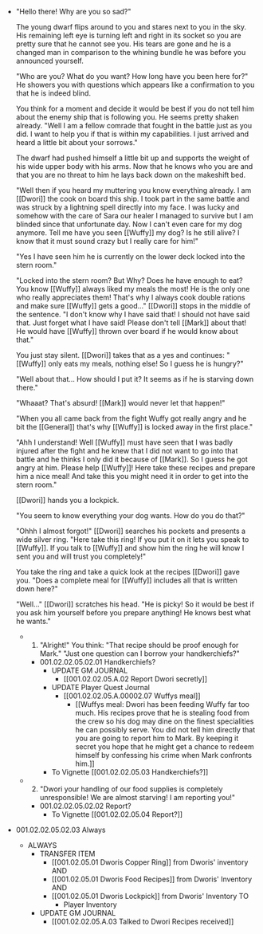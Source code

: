 - "Hello there! Why are you so sad?"
  
  The young dwarf flips around to you and stares next to you in the sky. His remaining left eye is turning left and right in its socket so you are pretty sure that he cannot see you. His tears are gone and he is a changed man in comparison to the whining bundle he was before you announced yourself.
  
  "Who are you? What do you want? How long have you been here for?" He showers you with questions which appears like a confirmation to you that he is indeed blind.
  
  You think for a moment and decide it would be best if you do not tell him about the enemy ship that is following you. He seems pretty shaken already. "Well I am a fellow comrade that fought in the battle just as you did. I want to help you if that is within my capabilities. I just arrived and heard a little bit about your sorrows."
  
  The dwarf had pushed himself a little bit up and supports the weight of his wide upper body with his arms. Now that he knows who you are and that you are no threat to him he lays back down on the makeshift bed.
  
  "Well then if you heard my muttering you know everything already. I am [[Dwori]] the cook on board this ship. I took part in the same battle and was struck by a lightning spell directly into my face. I was lucky and somehow with the care of Sara our healer I managed to survive but I am blinded since that unfortunate day. Now I can't even care for my dog anymore. Tell me have you seen [[Wuffy]] my dog? Is he still alive? I know that it must sound crazy but I really care for him!"
  
  "Yes I have seen him he is currently on the lower deck locked into the stern room."
  
  "Locked into the stern room? But Why? Does he have enough to eat? You know [[Wuffy]] always liked my meals the most! He is the only one who really appreciates them! That's why I always cook double rations and make sure [[Wuffy]] gets a good..." [[Dwori]] stops in the middle of the sentence. "I don't know why I have said that! I should not have said that. Just forget what I have said! Please don't tell [[Mark]] about that! He would have [[Wuffy]] thrown over board if he would know about that."
  
  You just stay silent. [[Dwori]] takes that as a yes and continues: "[[Wuffy]] only eats my meals, nothing else! So I guess he is hungry?"
  
  "Well about that... How should I put it? It seems as if he is starving down there."
  
  "Whaaat? That's absurd! [[Mark]] would never let that happen!"
  
  "When you all came back from the fight Wuffy got really angry and he bit the [[General]] that's why [[Wuffy]] is locked away in the first place."
  
  "Ahh I understand! Well [[Wuffy]] must have seen that I was badly injured after the fight and he knew that I did not want to go into that battle and he thinks I only did it because of [[Mark]]. So I guess he got angry at him. Please help [[Wuffy]]! Here take these recipes and prepare him a nice meal! And take this you might need it in order to get into the stern room."
  
  [[Dwori]] hands you a lockpick.
  
  "You seem to know everything your dog wants. How do you do that?"
  
  "Ohhh I almost forgot!" [[Dwori]] searches his pockets and presents a wide silver ring. "Here take this ring! If you put it on it lets you speak to [[Wuffy]]. If you talk to [[Wuffy]] and show him the ring he will know I sent you and will trust you completely!"
  
  You take the ring and take a quick look at the recipes [[Dwori]] gave you. "Does a complete meal for [[Wuffy]] includes all that is written down here?"
  
  "Well..." [[Dwori]] scratches his head. "He is picky! So it would be best if you ask him yourself before you prepare anything! He knows best what he wants."
	- 1. "Alright!" You think: "That recipe should be proof enough for Mark." "Just one question can I borrow your handkerchiefs?"
		- 001.02.02.05.02.01 Handkerchiefs?
			- UPDATE GM JOURNAL
				- [[001.02.02.05.A.02 Report Dwori secretly]]
			- UPDATE Player Quest Journal
				- [[001.02.02.05.A.00002.07 Wuffys meal]]
					- [[Wuffys meal: Dwori has been feeding Wuffy far too much. His recipes prove that he is stealing food from the crew so his dog may dine on the finest specialities he can possibly serve. You did not tell him directly that you are going to report him to Mark. By keeping it secret you hope that he might get a chance to redeem himself by confessing his crime when Mark confronts him.]]
			- To Vignette [[001.02.02.05.03 Handkerchiefs?]]
	- 2. "Dwori your handling of our food supplies is completely unresponsible! We are almost starving! I am reporting you!"
		- 001.02.02.05.02.02 Report?
			- To Vignette [[001.02.02.05.04 Report?]]
- 001.02.02.05.02.03 Always
	- ALWAYS
		- TRANSFER ITEM
			- [[001.02.05.01 Dworis Copper Ring]] from Dworis' inventory AND
			- [[001.02.05.01 Dworis Food Recipes]] from Dworis' Inventory AND
			- [[001.02.05.01 Dworis Lockpick]] from Dworis' Inventory TO
				- Player Inventory
		- UPDATE GM JOURNAL
			- [[001.02.02.05.A.03 Talked to Dwori Recipes received]]